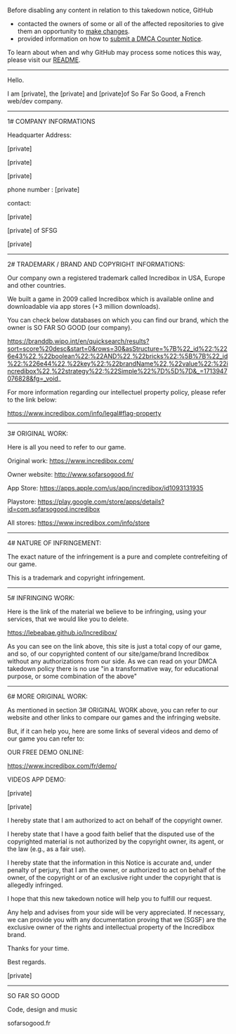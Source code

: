 Before disabling any content in relation to this takedown notice, GitHub
- contacted the owners of some or all of the affected repositories to give them an opportunity to [make changes](https://docs.github.com/en/github/site-policy/dmca-takedown-policy#a-how-does-this-actually-work).
- provided information on how to [submit a DMCA Counter Notice](https://docs.github.com/en/articles/guide-to-submitting-a-dmca-counter-notice).

To learn about when and why GitHub may process some notices this way, please visit our [README](https://github.com/github/dmca/blob/master/README.md#anatomy-of-a-takedown-notice).

---

Hello.

I am [private], the [private] and [private]of So Far So Good, a French web/dev company. 

___________________________

1# COMPANY INFORMATIONS



Headquarter Address:

[private]

[private]

[private]



phone number : [private]



contact:

[private]

[private] of SFSG

[private]



_____________________________________________________

2# TRADEMARK / BRAND AND COPYRIGHT INFORMATIONS:



Our company own a registered trademark called Incredibox in USA, Europe and other countries.

We built a game in 2009 called Incredibox which is available online and downloadable via app stores (+3 million downloads).



You can check below databases on which you can find our brand, which the owner is SO FAR SO GOOD (our company).



https://branddb.wipo.int/en/quicksearch/results?sort=score%20desc&start=0&rows=30&asStructure=%7B%22_id%22:%226e43%22,%22boolean%22:%22AND%22,%22bricks%22:%5B%7B%22_id%22:%226e44%22,%22key%22:%22brandName%22,%22value%22:%22incredibox%22,%22strategy%22:%22Simple%22%7D%5D%7D&_=1713947076828&fg=_void_



For more information regarding our intellectuel property policy, please refer to the link below:

https://www.incredibox.com/info/legal#flag-property



__________________

3# ORIGINAL WORK:



Here is all you need to refer to our game.



Original work: https://www.incredibox.com/

Owner website: http://www.sofarsogood.fr/

App Store: https://apps.apple.com/us/app/incredibox/id1093131935

Playstore: https://play.google.com/store/apps/details?id=com.sofarsogood.incredibox

All stores: https://www.incredibox.com/info/store



___________________________

4# NATURE OF INFRINGEMENT:



The exact nature of the infringement is a pure and complete contrefeiting of our game.

This is a trademark and copyright infringement.



____________________

5# INFRINGING WORK:



Here is the link of the material we believe to be infringing, using your services, that we would like you to delete.

https://lebeabae.github.io/Incredibox/


As you can see on the link above, this site is just a total copy of our game, and so, of our copyrighted content of our site/game/brand Incredibox without any authorizations from our side. As we can read on your DMCA takedown policy there is no use "in a transformative way, for educational purpose, or some combination of the above"





________________________

6# MORE ORIGINAL WORK:



As mentioned in section 3# ORIGINAL WORK above, you can refer to our website and other links to compare our games and the infringing website.

But, if it can help you, here are some links of several videos and demo of our game you can refer to:



OUR FREE DEMO ONLINE:

https://www.incredibox.com/fr/demo/



VIDEOS APP DEMO:

[private]

[private]


I hereby state that I am authorized to act on behalf of the copyright owner.

I hereby state that I have a good faith belief that the disputed use of the copyrighted material is not authorized by the copyright owner, its agent, or the law (e.g., as a fair use).



I hereby state that the information in this Notice is accurate and, under penalty of perjury, that I am the owner, or authorized to act on behalf of the owner, of the copyright or of an exclusive right under the copyright that is allegedly infringed.



I hope that this new takedown notice will help you to fulfill our request.

Any help and advises from your side will be very appreciated. If necessary, we can provide you with any documentation proving that we (SGSF) are the exclusive owner of the rights and intellectual property of the Incredibox brand.



Thanks for your time.





Best regards.





[private]

____________________



SO FAR SO GOOD

Code, design and music

sofarsogood.fr
